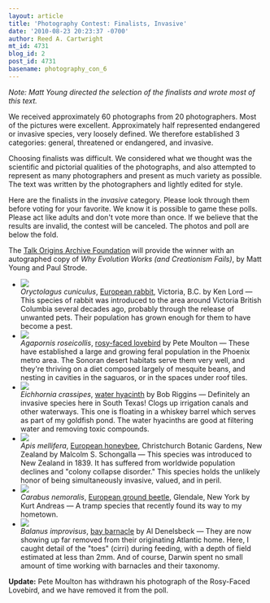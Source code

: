 ```yaml
---
layout: article
title: 'Photography Contest: Finalists, Invasive'
date: '2010-08-23 20:23:37 -0700'
author: Reed A. Cartwright
mt_id: 4731
blog_id: 2
post_id: 4731
basename: photography_con_6
---
```

_Note: Matt Young directed the selection of the finalists and wrote most of this text._

We received approximately 60 photographs from 20 photographers.  Most of the pictures were excellent.  Approximately half represented endangered or invasive species, very loosely defined. We therefore established 3 categories: general, threatened or endangered, and invasive. 

Choosing finalists was difficult. We considered what we thought was the scientific and pictorial qualities of the photographs, and also attempted to represent as many photographers and present as much variety as possible. The text was written by the photographers and lightly edited for style.

Here are the finalists in the _invasive_ category.  Please look through them before voting for your favorite.  We know it is possible to game these polls.  Please act like adults and don't vote more than once.  If we believe that the results are invalid, the contest will be canceled.  The photos and poll are below the fold.

The [Talk Origins Archive Foundation](http://www.talkorigins.org/foundation/donate.html) will provide the winner with an autographed copy of _Why Evolution Works (and Creationism Fails)_, by Matt Young and Paul Strode.


<style>
#mygalleryview {
}
.gallery {
background-color: #333 !important;
margin-left: auto;
margin-right: auto;
}
.pointer {
border-bottom-color: #FFF !important;
}
.frame.current .img_wrap {
border-color: #FFF !important;
}
.gallery img {
margin: 0px !important;
}
.frame .img_wrap {
border-width: 3px !important;
}
.panel-overlay {
overflow:auto !important;
} 
</style>
<ul id="mygalleryview" >
<li><img src="{{ site.baseurl }}/uploads/2010/Lord.Oryctolagus_cuniculus.jpg" />
<div class="panel-overlay">
<i>Oryctolagus cuniculus</i>, <a href="http://en.wikipedia.org/wiki/European_Rabbit">European rabbit</a>, Victoria, B.C. by Ken Lord &mdash;  This species of rabbit was introduced to the area around Victoria British Columbia several decades ago, probably through the release of unwanted pets. Their population has grown enough for them to have become a pest.
</div>
</li>
<li><img src="{{ site.baseurl }}/uploads/2010/Moulton.Agapornis_roseicollis.jpg" />
<div class="panel-overlay">
<i>Agapornis roseicollis</i>, <a href="http://en.wikipedia.org/wiki/Rosy-faced_Lovebird">rosy-faced lovebird</a> by Pete Moulton &mdash; These have established a large and growing feral population in the Phoenix metro area. The Sonoran desert habitats serve them very well, and they're thriving on a diet composed largely of mesquite beans, and nesting in cavities in the saguaros, or in the spaces under roof tiles.
</div>
</li>
<li><img src="{{ site.baseurl }}/uploads/2010/Riggins.Eichhornia-crassipes.jpg" />
<div class="panel-overlay">
<i>Eichhornia crassipes</i>, <a href="http://en.wikipedia.org/wiki/Eichhornia_crassipes">water hyacinth</a> by Bob Riggins &mdash; Definitely an invasive species here in South Texas! Clogs up irrigation canals and other waterways. This one is floating in a whiskey barrel which serves as part of my goldfish pond. The water hyacinths are good at filtering water and removing toxic compounds.
</div>
</li>
<li><img src="{{ site.baseurl }}/uploads/2010/Schongalla.Apis_mellifera.jpg" />
<div class="panel-overlay">
<i>Apis mellifera</i>, <a href="http://en.wikipedia.org/wiki/European_honey_bee">European honeybee</a>, Christchurch Botanic Gardens, New Zealand by Malcolm S. Schongalla &mdash; This species was introduced to New Zealand in 1839. It has suffered from worldwide population declines and "colony collapse disorder." This species holds the unlikely honor of being simultaneously invasive, valued, and in peril.
</div>
</li>
<li><img src="{{ site.baseurl }}/uploads/2010/Andreas.Carabus_nemoralis.jpg" />
<div class="panel-overlay">
<i>Carabus nemoralis</i>, <a href="en.wikipedia.org/wiki/Carabus_nemoralis">European ground beetle</a>,  Glendale, New York by Kurt Andreas &mdash;  A tramp species that recently found its way to my hometown.
</div>
</li>
<li><img src="{{ site.baseurl }}/uploads/2010/Denelsbeck.Balanus_improvisus.jpg" />
<div class="panel-overlay">
<i>Balanus improvisus</i>, <a href="http://en.wikipedia.org/wiki/Balanus_improvisus">bay barnacle</a> by Al Denelsbeck &mdash; They are now showing up far removed from their originating Atlantic home.  Here, I caught detail of the "toes" (cirri) during feeding, with a depth of field estimated at less than 2mm. And of course, Darwin spent no small amount of time working with barnacles and their taxonomy.
</div>
</li>
</ul>
<script>
$(function(){
$('#mygalleryview').galleryView({
panel_width: 600,
panel_height: 450,
frame_width: 100,
frame_height: 100,
nav_theme: '/scripts/ext/themes/light',
transition_interval: 0
});
});
</script>


<p></p>

**Update:** Pete Moulton has withdrawn his photograph of the Rosy-Faced Lovebird, and we have removed it from the poll.
